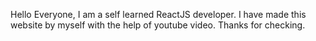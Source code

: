Hello Everyone, I am a self learned ReactJS developer.
I have made this website by myself with the help of youtube video.
Thanks for checking.
